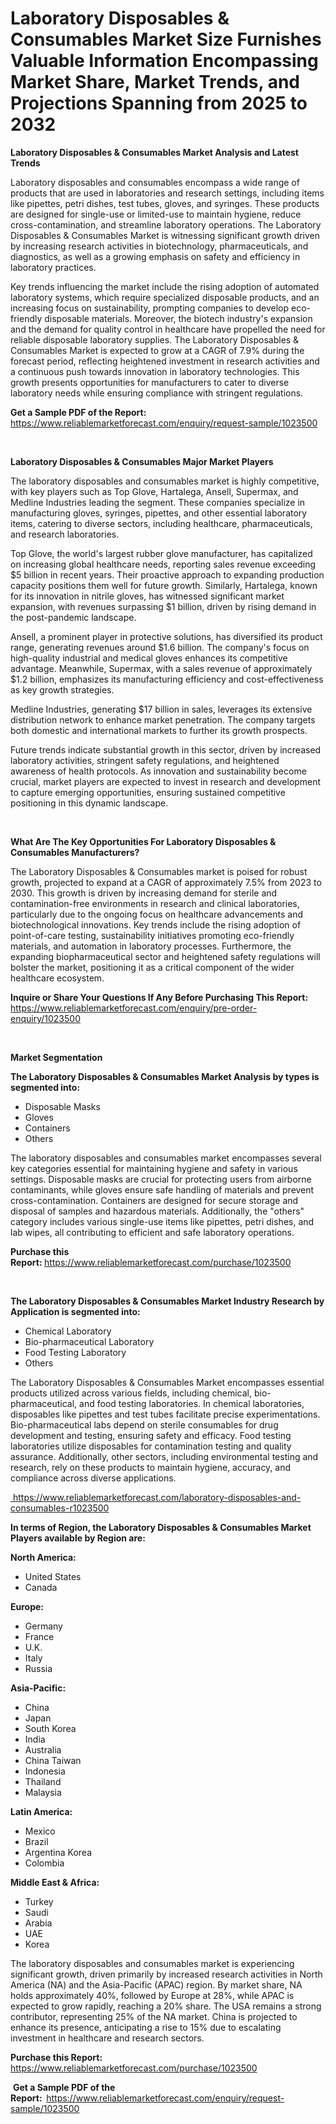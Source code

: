<p><h1>Laboratory Disposables & Consumables Market Size Furnishes Valuable Information Encompassing Market Share, Market Trends, and Projections Spanning from 2025 to 2032</h1></p><p><strong>Laboratory Disposables & Consumables Market Analysis and Latest Trends</strong></p>
<p><p>Laboratory disposables and consumables encompass a wide range of products that are used in laboratories and research settings, including items like pipettes, petri dishes, test tubes, gloves, and syringes. These products are designed for single-use or limited-use to maintain hygiene, reduce cross-contamination, and streamline laboratory operations. The Laboratory Disposables & Consumables Market is witnessing significant growth driven by increasing research activities in biotechnology, pharmaceuticals, and diagnostics, as well as a growing emphasis on safety and efficiency in laboratory practices.</p><p>Key trends influencing the market include the rising adoption of automated laboratory systems, which require specialized disposable products, and an increasing focus on sustainability, prompting companies to develop eco-friendly disposable materials. Moreover, the biotech industry's expansion and the demand for quality control in healthcare have propelled the need for reliable disposable laboratory supplies. The Laboratory Disposables & Consumables Market is expected to grow at a CAGR of 7.9% during the forecast period, reflecting heightened investment in research activities and a continuous push towards innovation in laboratory technologies. This growth presents opportunities for manufacturers to cater to diverse laboratory needs while ensuring compliance with stringent regulations.</p></p>
<p><strong>Get a Sample PDF of the Report:&nbsp;</strong> <a href="https://www.reliablemarketforecast.com/enquiry/request-sample/1023500?utm_campaign=2294&utm_medium=2&utm_source=Github&utm_content=ia&utm_term=18042025&utm_id=laboratory-disposables-consumables">https://www.reliablemarketforecast.com/enquiry/request-sample/1023500</a></p>
<p>&nbsp;</p>
<p><strong>Laboratory Disposables & Consumables Major Market Players</strong></p>
<p><p>The laboratory disposables and consumables market is highly competitive, with key players such as Top Glove, Hartalega, Ansell, Supermax, and Medline Industries leading the segment. These companies specialize in manufacturing gloves, syringes, pipettes, and other essential laboratory items, catering to diverse sectors, including healthcare, pharmaceuticals, and research laboratories.</p><p>Top Glove, the world's largest rubber glove manufacturer, has capitalized on increasing global healthcare needs, reporting sales revenue exceeding $5 billion in recent years. Their proactive approach to expanding production capacity positions them well for future growth. Similarly, Hartalega, known for its innovation in nitrile gloves, has witnessed significant market expansion, with revenues surpassing $1 billion, driven by rising demand in the post-pandemic landscape.</p><p>Ansell, a prominent player in protective solutions, has diversified its product range, generating revenues around $1.6 billion. The company's focus on high-quality industrial and medical gloves enhances its competitive advantage. Meanwhile, Supermax, with a sales revenue of approximately $1.2 billion, emphasizes its manufacturing efficiency and cost-effectiveness as key growth strategies.</p><p>Medline Industries, generating $17 billion in sales, leverages its extensive distribution network to enhance market penetration. The company targets both domestic and international markets to further its growth prospects. </p><p>Future trends indicate substantial growth in this sector, driven by increased laboratory activities, stringent safety regulations, and heightened awareness of health protocols. As innovation and sustainability become crucial, market players are expected to invest in research and development to capture emerging opportunities, ensuring sustained competitive positioning in this dynamic landscape.</p></p>
<p>&nbsp;</p>
<p><strong>What Are The Key Opportunities For Laboratory Disposables & Consumables Manufacturers?</strong></p>
<p><p>The Laboratory Disposables & Consumables market is poised for robust growth, projected to expand at a CAGR of approximately 7.5% from 2023 to 2030. This growth is driven by increasing demand for sterile and contamination-free environments in research and clinical laboratories, particularly due to the ongoing focus on healthcare advancements and biotechnological innovations. Key trends include the rising adoption of point-of-care testing, sustainability initiatives promoting eco-friendly materials, and automation in laboratory processes. Furthermore, the expanding biopharmaceutical sector and heightened safety regulations will bolster the market, positioning it as a critical component of the wider healthcare ecosystem.</p></p>
<p><strong>Inquire or Share Your Questions If Any Before Purchasing This Report:</strong> <a href="https://www.reliablemarketforecast.com/enquiry/pre-order-enquiry/1023500?utm_campaign=2294&utm_medium=2&utm_source=Github&utm_content=ia&utm_term=18042025&utm_id=laboratory-disposables-consumables">https://www.reliablemarketforecast.com/enquiry/pre-order-enquiry/1023500</a></p>
<p>&nbsp;</p>
<p><strong>Market Segmentation</strong></p>
<p><strong>The Laboratory Disposables & Consumables Market Analysis by types is segmented into:</strong></p>
<p><ul><li>Disposable Masks</li><li>Gloves</li><li>Containers</li><li>Others</li></ul></p>
<p><p>The laboratory disposables and consumables market encompasses several key categories essential for maintaining hygiene and safety in various settings. Disposable masks are crucial for protecting users from airborne contaminants, while gloves ensure safe handling of materials and prevent cross-contamination. Containers are designed for secure storage and disposal of samples and hazardous materials. Additionally, the "others" category includes various single-use items like pipettes, petri dishes, and lab wipes, all contributing to efficient and safe laboratory operations.</p></p>
<p><strong>Purchase this Report:&nbsp;</strong><a href="https://www.reliablemarketforecast.com/purchase/1023500?utm_campaign=2294&utm_medium=2&utm_source=Github&utm_content=ia&utm_term=18042025&utm_id=laboratory-disposables-consumables">https://www.reliablemarketforecast.com/purchase/1023500</a></p>
<p>&nbsp;</p>
<p><strong>The Laboratory Disposables & Consumables Market Industry Research by Application is segmented into:</strong></p>
<p><ul><li>Chemical Laboratory</li><li>Bio-pharmaceutical Laboratory</li><li>Food Testing Laboratory</li><li>Others</li></ul></p>
<p><p>The Laboratory Disposables & Consumables Market encompasses essential products utilized across various fields, including chemical, bio-pharmaceutical, and food testing laboratories. In chemical laboratories, disposables like pipettes and test tubes facilitate precise experimentations. Bio-pharmaceutical labs depend on sterile consumables for drug development and testing, ensuring safety and efficacy. Food testing laboratories utilize disposables for contamination testing and quality assurance. Additionally, other sectors, including environmental testing and research, rely on these products to maintain hygiene, accuracy, and compliance across diverse applications.</p></p>
<p><a href="https://www.reliablemarketforecast.com/laboratory-disposables-and-consumables-r1023500?utm_campaign=2294&utm_medium=2&utm_source=Github&utm_content=ia&utm_term=18042025&utm_id=laboratory-disposables-consumables">&nbsp;https://www.reliablemarketforecast.com/laboratory-disposables-and-consumables-r1023500</a></p>
<p><strong>In terms of Region, the Laboratory Disposables & Consumables Market Players available by Region are:</strong></p>
<p>
    <p> <strong> North America: </strong>
        <ul>
            <li>United States</li>
            <li>Canada</li>
        </ul>
        </p> 
    <p> <strong> Europe: </strong>
        <ul>
            <li>Germany</li>
            <li>France</li>
            <li>U.K.</li>
            <li>Italy</li>
            <li>Russia</li>
        </ul>
        </p> 
    <p> <strong> Asia-Pacific: </strong>
        <ul>
            <li>China</li>
            <li>Japan</li>
            <li>South Korea</li>
            <li>India</li>
            <li>Australia</li>
            <li>China Taiwan</li>
            <li>Indonesia</li>
            <li>Thailand</li>
            <li>Malaysia</li>
        </ul>
        </p> 
    <p> <strong> Latin America: </strong>
        <ul>
            <li>Mexico</li>
            <li>Brazil</li>
            <li>Argentina Korea</li>
            <li>Colombia</li>
        </ul>
        </p> 
    <p> <strong> Middle East & Africa: </strong>
        <ul>
            <li>Turkey</li>
            <li>Saudi</li>
            <li>Arabia</li>
            <li>UAE</li>
            <li>Korea</li>
        </ul>
    </p>
    </p>
<p><p>The laboratory disposables and consumables market is experiencing significant growth, driven primarily by increased research activities in North America (NA) and the Asia-Pacific (APAC) region. By market share, NA holds approximately 40%, followed by Europe at 28%, while APAC is expected to grow rapidly, reaching a 20% share. The USA remains a strong contributor, representing 25% of the NA market. China is projected to enhance its presence, anticipating a rise to 15% due to escalating investment in healthcare and research sectors.</p></p>
<p><strong>Purchase this Report: </strong><a href="https://www.reliablemarketforecast.com/purchase/1023500?utm_campaign=2294&utm_medium=2&utm_source=Github&utm_content=ia&utm_term=18042025&utm_id=laboratory-disposables-consumables">https://www.reliablemarketforecast.com/purchase/1023500</a></p>
<p>&nbsp;<strong>Get a Sample PDF of the Report:&nbsp;&nbsp;</strong><a href="https://www.reliablemarketforecast.com/enquiry/request-sample/1023500?utm_campaign=2294&utm_medium=2&utm_source=Github&utm_content=ia&utm_term=18042025&utm_id=laboratory-disposables-consumables">https://www.reliablemarketforecast.com/enquiry/request-sample/1023500</a></p>
<p><strong></strong></p>
<p><p></p><p></p><p></p></p>